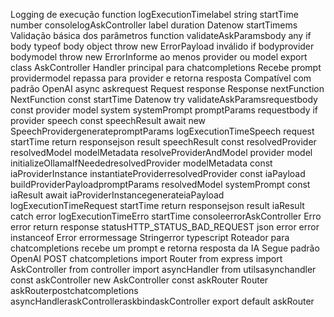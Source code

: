  Logging de execução
function logExecutionTimelabel string startTime number 
consolelogAskController label duration Datenow  startTimems
 Validação básica dos parâmetros
function validateAskParamsbody any 
if body  typeof body  object throw new ErrorPayload inválido
if bodyprovider  bodymodel throw new ErrorInforme ao menos provider ou model
export class AskController 
 Handler principal para chatcompletions
 Recebe prompt providermodel repassa para provider e retorna resposta
 Compatível com padrão OpenAI
async askrequest Request response Response nextFunction NextFunction 
const startTime  Datenow
try 
validateAskParamsrequestbody
const  provider model system systemPrompt promptParams   requestbody
if provider  speech 
const speechResult  await new SpeechProvidergeneratepromptParams
logExecutionTimeSpeech request startTime
return responsejson result speechResult 
const  resolvedProvider resolvedModel modelMetadata   resolveProviderAndModel
provider
model
initializeOllamaIfNeededresolvedProvider modelMetadata
const iaProviderInstance  instantiateProviderresolvedProvider
const iaPayload  buildProviderPayloadpromptParams resolvedModel systemPrompt
const iaResult  await iaProviderInstancegenerateiaPayload
logExecutionTimeRequest startTime
return responsejson result iaResult 
 catch error 
logExecutionTimeErro startTime
consoleerrorAskController Erro error
return response
statusHTTP_STATUS_BAD_REQUEST
json error error instanceof Error  errormessage  Stringerror 
typescript
 Roteador para chatcompletions recebe um prompt e retorna resposta da IA
 Segue padrão OpenAI POST chatcompletions
import  Router  from express
import  AskController  from controller
import  asyncHandler  from utilsasynchandler
const askController  new AskController
const askRouter  Router
askRouterpostchatcompletions asyncHandleraskControlleraskbindaskController
export default askRouter